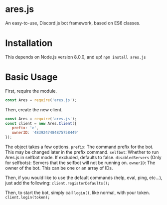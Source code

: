 # ares.js
An easy-to-use, Discord.js bot framework, based on ES6 classes.

# Installation
This depends on Node.js version 8.0.0, and up!
```npm install ares.js```

# Basic Usage
First, require the module.
```js
const Ares = require('ares.js');
```
Then, create the new client.
```js
const Ares = require('ares.js');
const client = new Ares.Client({
   prefix: '>',
   ownerID: '4839247484875758449'
});
```
The object takes a few options.
`prefix`: The command prefix for the bot. This may be changed later in the prefix command.
`selfbot`: Whether to run Ares.js in selfbot mode. If excluded, defaults to false.
`disabledServers` (Only for selfbots): Servers that the selfbot will not be running on.
`ownerID`: The owner of the bot. This can be one or an array of IDs.

Then, if you would like to use the default commands (help, eval, ping, etc...), just add the following:
```client.registerDefaults();```

Then, to start the bot, simply call `login()`, like normal, with your token.
```client.login(token);```


